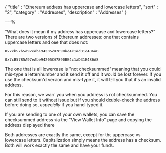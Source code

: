 {
"title"       : "Ethereum address has uppercase and lowercase letters",
"sort"        : "2",
"category"    : "Addresses",
"description" : "Addresses"
}

---%


"What does it mean if my address has uppercase and lowercase letters?"
There are two versions of Ethereum addresses: one that contains uppercase letters and one that does not:

`0x7cb57b5a97eabe94205c07890be4c1ad31e486a8`

`0x7cB57B5A97eAbe94205C07890BE4c1aD31E486A8`

The one that is all lowercase is "not checksummed" meaning that you could mis-type a letter/number and it send it off and it would be lost forever. If you use the checksum'd version and mis-type it, it will tell you that it's an invalid address.

For this reason, we warn you when you address is not checksummed. You can still send to it without issue but if you should double-check the address before doing so, *especially* if you hand-typed it.

If you are sending to one of your own wallets, you can save the checksummed address via the "View Wallet Info" page and copying the address displayed there.

Both addresses are exactly the same, except for the uppercase vs lowercase letters. Capitalization simply means the address has a checksum. Both will work exactly the same and have your funds.
